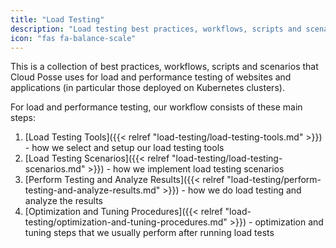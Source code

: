 ```yaml
---
title: "Load Testing"
description: "Load testing best practices, workflows, scripts and scenarios"
icon: "fas fa-balance-scale"
---
```

This is a collection of best practices, workflows, scripts and scenarios that Cloud Posse uses for load and performance testing of websites and applications
(in particular those deployed on Kubernetes clusters).

For load and performance testing, our workflow consists of these main steps:

1. [Load Testing Tools]({{< relref "load-testing/load-testing-tools.md" >}}) - how we select and setup our load testing tools
2. [Load Testing Scenarios]({{< relref "load-testing/load-testing-scenarios.md" >}}) - how we implement load testing scenarios
3. [Perform Testing and Analyze Results]({{< relref "load-testing/perform-testing-and-analyze-results.md" >}}) - how we do load testing and analyze the results
4. [Optimization and Tuning Procedures]({{< relref "load-testing/optimization-and-tuning-procedures.md" >}}) - optimization and tuning steps that we usually perform after running load tests
